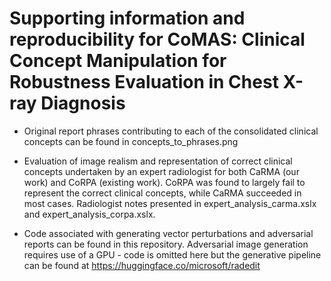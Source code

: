 # Supporting information and reproducibility for CoMAS: Clinical Concept Manipulation for Robustness Evaluation in Chest X-ray Diagnosis

- Original report phrases contributing to each of the consolidated clinical concepts can be found in concepts_to_phrases.png

- Evaluation of image realism and representation of correct clinical concepts undertaken by an expert radiologist for both CaRMA (our work) and CoRPA (existing work). CoRPA was found to largely fail to represent the correct clinical concepts, while CaRMA succeeded in most cases. Radiologist notes presented in expert_analysis_carma.xslx and expert_analysis_corpa.xslx.

- Code associated with generating vector perturbations and adversarial reports can be found in this repository. Adversarial image generation requires use of a GPU - code is omitted here but the generative pipeline can be found at https://huggingface.co/microsoft/radedit
